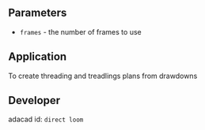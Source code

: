 
## Parameters
- `frames` - the number of frames to use


## Application
To create threading and treadlings plans from drawdowns

## Developer
adacad id: `direct loom`
